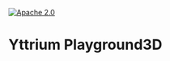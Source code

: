 [![Apache 2.0](https://img.shields.io/badge/License-Apache%202.0-blue.svg)](LICENSE)

# Yttrium Playground3D
